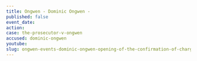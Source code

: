 ```yaml
---
title: Ongwen - Dominic Ongwen -
published: false
event_date:
action:
case: the-prosecutor-v-ongwen
accused: dominic-ongwen
youtube:
slug: ongwen-events-dominic-ongwen-opening-of-the-confirmation-of-charges-hearing
---
```



